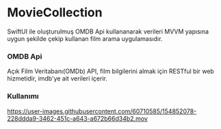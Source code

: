 # MovieCollection
SwiftUI ile oluşturulmuş OMDB Api kullananarak verileri MVVM yapısına uygun şekilde çekip kullanan film arama uygulamasıdır.

### OMDB Api  
Açık Film Veritabanı(OMDb) API, film bilgilerini almak için RESTful bir web hizmetidir, imdb'ye ait verileri içerir.

### Kullanımı

https://user-images.githubusercontent.com/60710585/154852078-228ddda9-3462-451c-a643-a672b66d34b2.mov

